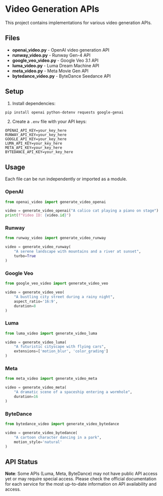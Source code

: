 # Video Generation APIs

This project contains implementations for various video generation APIs.

## Files

- **openai_video.py** - OpenAI video generation API
- **runway_video.py** - Runway Gen-4 API
- **google_veo_video.py** - Google Veo 3.1 API
- **luma_video.py** - Luma Dream Machine API
- **meta_video.py** - Meta Movie Gen API
- **bytedance_video.py** - ByteDance Seedance API

## Setup

1. Install dependencies:
```bash
pip install openai python-dotenv requests google-genai
```

2. Create a `.env` file with your API keys:
```
OPENAI_API_KEY=your_key_here
RUNWAY_API_KEY=your_key_here
GOOGLE_API_KEY=your_key_here
LUMA_API_KEY=your_key_here
META_API_KEY=your_key_here
BYTEDANCE_API_KEY=your_key_here
```

## Usage

Each file can be run independently or imported as a module.

### OpenAI
```python
from openai_video import generate_video_openai

video = generate_video_openai("A calico cat playing a piano on stage")
print(f"Video ID: {video.id}")
```

### Runway
```python
from runway_video import generate_video_runway

video = generate_video_runway(
    "A serene landscape with mountains and a river at sunset",
    turbo=True
)
```

### Google Veo
```python
from google_veo_video import generate_video_veo

video = generate_video_veo(
    "A bustling city street during a rainy night",
    aspect_ratio='16:9',
    duration=8
)
```

### Luma
```python
from luma_video import generate_video_luma

video = generate_video_luma(
    "A futuristic cityscape with flying cars",
    extensions=['motion_blur', 'color_grading']
)
```

### Meta
```python
from meta_video import generate_video_meta

video = generate_video_meta(
    "A dramatic scene of a spaceship entering a wormhole",
    duration=16
)
```

### ByteDance
```python
from bytedance_video import generate_video_bytedance

video = generate_video_bytedance(
    "A cartoon character dancing in a park",
    motion_style='natural'
)
```

## API Status

**Note**: Some APIs (Luma, Meta, ByteDance) may not have public API access yet or may require special access. Please check the official documentation for each service for the most up-to-date information on API availability and access.

